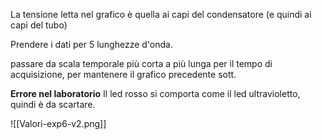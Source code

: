 La tensione letta nel grafico è quella ai capi del condensatore (e quindi ai capi del tubo)

  

Prendere i dati per 5 lunghezze d'onda. 

  

passare da scala temporale più corta a più lunga per il tempo di acquisizione, per mantenere il grafico precedente sott. 

  

**Errore nel laboratorio** Il led rosso si comporta come il led ultravioletto, quindi è da scartare. 

  

![[Valori-exp6-v2.png]]